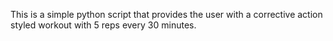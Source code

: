 This is a simple python script that provides the user with a corrective action styled workout with 5 reps every 30 minutes. 
